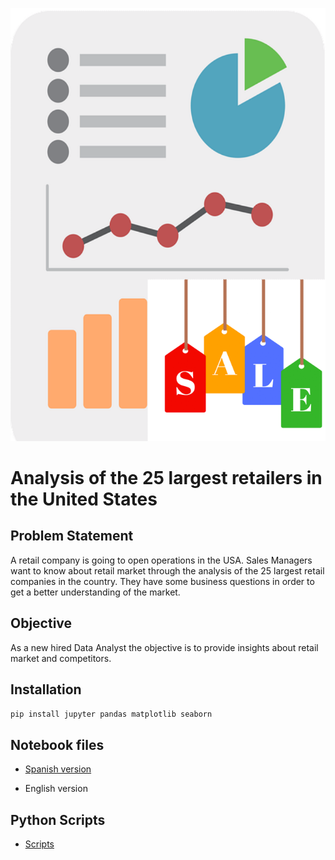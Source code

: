![single](/single.png)

# Analysis of the 25 largest retailers in the United States


## Problem Statement

A retail company is going to open operations in the USA. Sales Managers want to know about retail market through the analysis of the 25 largest retail companies in the country. They have some business questions in order to get a better understanding of the market.

## Objective
As a new hired Data Analyst the objective is to provide insights about retail market and competitors.

## Installation
```bash
pip install jupyter pandas matplotlib seaborn
```
## Notebook files
* [Spanish version](https://deepnote.com/workspace/r3card0-89c00ed9-4a2b-42ab-8ae8-921d58ea62ec/project/Proyecto-Datacademy-65c713ba-14d4-4d31-bc27-e023f18c8bec/%2FData-Academy-Project%2Fproyecto_datacademy.ipynb)

* English version

## Python Scripts
* [Scripts](https://github.com/r3card0/Data-Academy-Project/tree/main/scripts)
<!-- ## Business Questions

1. Who is the largest seller?
2. What is the average number of sales produced by the retailers without counting the 3. largest seller?
4. How many sales do most retailers produce?
5. How many stores do most retailers have?
6. Is the number of stores of each retailer related to their sales?
7. What is the range of sales?
8. What is the number of stores from largest 5 companies?
9. What is the category that produces more sales?
10. Which company produces the most sales based on its number of stores?
11. Which companies sell exclusively online?
12. What is the sales average in retail market? -->